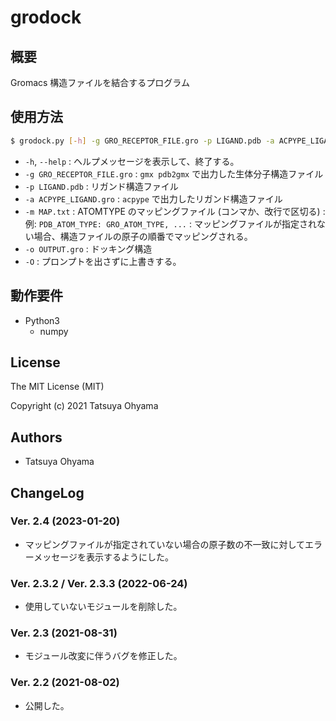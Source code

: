 # grodock

## 概要
Gromacs 構造ファイルを結合するプログラム





## 使用方法
```sh
$ grodock.py [-h] -g GRO_RECEPTOR_FILE.gro -p LIGAND.pdb -a ACPYPE_LIGAND.gro [-m MAP.txt] -o OUTPUT.gro [-O]
```

* `-h`, `--help`
	: ヘルプメッセージを表示して、終了する。
* `-g GRO_RECEPTOR_FILE.gro`
	: `gmx pdb2gmx` で出力した生体分子構造ファイル
* `-p LIGAND.pdb`
	: リガンド構造ファイル
* `-a ACPYPE_LIGAND.gro`
	: `acpype` で出力したリガンド構造ファイル
* `-m MAP.txt`
	: ATOMTYPE のマッピングファイル (コンマか、改行で区切る)
	: 例: `PDB_ATOM_TYPE: GRO_ATOM_TYPE, ...`
	: マッピングファイルが指定されない場合、構造ファイルの原子の順番でマッピングされる。
* `-o OUTPUT.gro`
	: ドッキング構造
* `-O`
	: プロンプトを出さずに上書きする。


## 動作要件
* Python3
	* numpy


## License
The MIT License (MIT)

Copyright (c) 2021 Tatsuya Ohyama


## Authors
* Tatsuya Ohyama


## ChangeLog
### Ver. 2.4 (2023-01-20)
* マッピングファイルが指定されていない場合の原子数の不一致に対してエラーメッセージを表示するようにした。

### Ver. 2.3.2 / Ver. 2.3.3 (2022-06-24)
* 使用していないモジュールを削除した。

### Ver. 2.3 (2021-08-31)
* モジュール改変に伴うバグを修正した。

### Ver. 2.2 (2021-08-02)
* 公開した。
